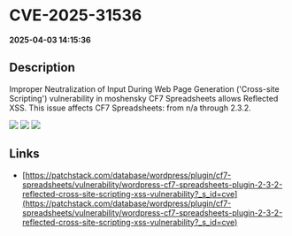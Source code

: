 # CVE-2025-31536

**2025-04-03 14:15:36**

## Description
Improper Neutralization of Input During Web Page Generation ('Cross-site Scripting') vulnerability in moshensky CF7 Spreadsheets allows Reflected XSS. This issue affects CF7 Spreadsheets: from n/a through 2.3.2.

![](https://img.shields.io/static/v1?label=Score&message=7.1&color=red)
![](https://img.shields.io/static/v1?label=Severity&message=HIGH&color=red)
![](https://img.shields.io/static/v1?label=CWE&message=XSS&color=green)

## Links
- [https://patchstack.com/database/wordpress/plugin/cf7-spreadsheets/vulnerability/wordpress-cf7-spreadsheets-plugin-2-3-2-reflected-cross-site-scripting-xss-vulnerability?_s_id=cve](https://patchstack.com/database/wordpress/plugin/cf7-spreadsheets/vulnerability/wordpress-cf7-spreadsheets-plugin-2-3-2-reflected-cross-site-scripting-xss-vulnerability?_s_id=cve)
